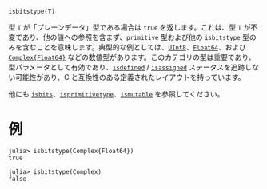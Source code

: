 ```
isbitstype(T)
```

型 `T` が「プレーンデータ」型である場合は `true` を返します。これは、型 `T` が不変であり、他の値への参照を含まず、`primitive` 型および他の `isbitstype` 型のみを含むことを意味します。典型的な例としては、[`UInt8`](@ref)、[`Float64`](@ref)、および [`Complex{Float64}`](@ref) などの数値型があります。このカテゴリの型は重要であり、型パラメータとして有効であり、[`isdefined`](@ref) / [`isassigned`](@ref) ステータスを追跡しない可能性があり、C と互換性のある定義されたレイアウトを持っています。

他にも [`isbits`](@ref)、[`isprimitivetype`](@ref)、[`ismutable`](@ref) を参照してください。

# 例

```jldoctest
julia> isbitstype(Complex{Float64})
true

julia> isbitstype(Complex)
false
```
